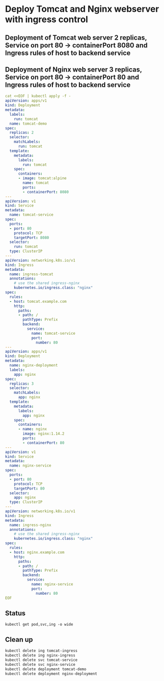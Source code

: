 # Deploy Tomcat and Nginx webserver with ingress control
## Deployment of Tomcat web server 2 replicas, Service on port 80 -> containerPort 8080 and Ingress rules of host to backend service
## Deployment of Nginx web server 3 replicas, Service on port 80 -> containerPort 80 and Ingress rules of host to backend service
```yaml
cat <<EOF | kubectl apply -f -
apiVersion: apps/v1
kind: Deployment
metadata:
  labels:
    run: tomcat
  name: tomcat-demo
spec:
  replicas: 2
  selector:
    matchLabels:
      run: tomcat
  template:
    metadata:
      labels:
        run: tomcat
    spec:
      containers:
      - image: tomcat:alpine
        name: tomcat
        ports:
        - containerPort: 8080
---
apiVersion: v1
kind: Service
metadata:
  name: tomcat-service
spec:
  ports:
  - port: 80
    protocol: TCP
    targetPort: 8080
  selector:
    run: tomcat
  type: ClusterIP
---
apiVersion: networking.k8s.io/v1
kind: Ingress
metadata:
  name: ingress-tomcat
  annotations:
    # use the shared ingress-nginx
    kubernetes.io/ingress.class: "nginx"
spec:
  rules:
  - host: tomcat.example.com
    http:
      paths:
      - path: /
        pathType: Prefix
        backend:
          service:
            name: tomcat-service
            port:
              number: 80
---
apiVersion: apps/v1
kind: Deployment
metadata:
  name: nginx-deployment
  labels:
    app: nginx
spec:
  replicas: 3
  selector:
    matchLabels:
      app: nginx
  template:
    metadata:
      labels:
        app: nginx
    spec:
      containers:
      - name: nginx
        image: nginx:1.14.2
        ports:
        - containerPort: 80
---
apiVersion: v1
kind: Service
metadata:
  name: nginx-service
spec:
  ports:
  - port: 80
    protocol: TCP
    targetPort: 80
  selector:
    app: nginx
  type: ClusterIP
---
apiVersion: networking.k8s.io/v1
kind: Ingress
metadata:
  name: ingress-nginx
  annotations:
    # use the shared ingress-nginx
    kubernetes.io/ingress.class: "nginx"
spec:
  rules:
  - host: nginx.example.com
    http:
      paths:
      - path: /
        pathType: Prefix
        backend:
          service:
            name: nginx-service
            port:
              number: 80
EOF
```
## Status
```kubectl get pod,svc,ing -o wide```

## Clean up
```bash
kubectl delete ing tomcat-ingress
kubectl delete ing nginx-ingress
kubectl delete svc tomcat-service
kubectl delete svc nginx-service
kubectl delete deployment tomcat-demo
kubectl delete deployment nginx-deployment
```
